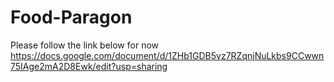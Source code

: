 # Food-Paragon
Please follow the link below for now
https://docs.google.com/document/d/1ZHb1GDB5vz7RZqnjNuLkbs9CCwwn75IAge2mA2D8Ewk/edit?usp=sharing

